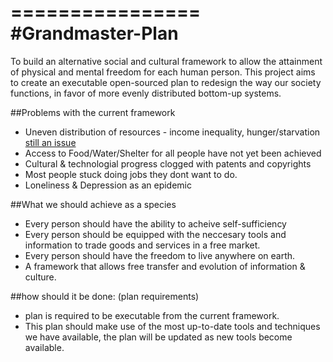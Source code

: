 ================
#Grandmaster-Plan
================
To build an alternative social and cultural framework to allow the attainment of physical and mental freedom for each human person. This project aims to create an executable open-sourced plan to redesign the way our society functions, in favor of more evenly distributed bottom-up systems.


##Problems with the current framework

- Uneven distribution of resources - income inequality, hunger/starvation [still an issue](https://www.wfp.org/hunger/stats)
- Access to Food/Water/Shelter for all people have not yet been achieved
- Cultural & technologial progress clogged with patents and copyrights
- Most people stuck doing jobs they dont want to do.
- Loneliness & Depression as an epidemic


##What we should achieve as a species

- Every person should have the ability to acheive self-sufficiency
- Every person should be equipped with the neccesary tools and information to trade goods and services in a free market.
- Every person should have the freedom to live anywhere on earth.
- A framework that allows free transfer and evolution of information & culture.


##how should it be done: (plan requirements)

- plan is required to be executable from the current framework.
- This plan should make use of the most up-to-date tools and techniques we have available, 
the plan will be updated as new tools become available. 


